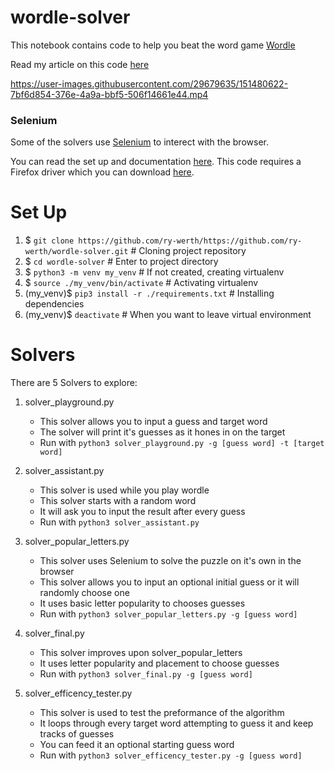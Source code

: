 # wordle-solver
This notebook contains code to help you beat the word game [Wordle](https://www.powerlanguage.co.uk/wordle/)

Read my article on this code [here](https://medium.com/p/298d05b7685/)


https://user-images.githubusercontent.com/29679635/151480622-7bf6d854-376e-4a9a-bbf5-506f14661e44.mp4


### Selenium

Some of the solvers use [Selenium](https://www.selenium.dev/) to interect with the browser. 

You can read the set up and documentation [here](https://pypi.org/project/selenium/).
This code requires a Firefox driver which you can download [here](https://github.com/mozilla/geckodriver/releases).

# Set Up
1. $ `git clone https://github.com/ry-werth/https://github.com/ry-werth/wordle-solver.git`     # Cloning project repository
2. $ `cd wordle-solver`    # Enter to project directory
3. $ `python3 -m venv my_venv`     # If not created, creating virtualenv
4. $ `source ./my_venv/bin/activate`     # Activating virtualenv
5. (my_venv)$ `pip3 install -r ./requirements.txt`     # Installing dependencies
6. (my_venv)$ `deactivate`    # When you want to leave virtual environment

# Solvers
There are 5 Solvers to explore:

1. solver_playground.py
   - This solver allows you to input a guess and target word
   - The solver will print it's guesses as it hones in on the target
   - Run with `python3 solver_playground.py -g [guess word] -t [target word]`

2. solver_assistant.py
   - This solver is used while you play wordle
   - This solver starts with a random word
   - It will ask you to input the result after every guess
   - Run with `python3 solver_assistant.py`

3. solver_popular_letters.py
   - This solver uses Selenium to solve the puzzle on it's own in the browser
   - This solver allows you to input an optional initial guess or it will randomly choose one
   - It uses basic letter popularity to chooses guesses
   - Run with `python3 solver_popular_letters.py -g [guess word]`

4. solver_final.py
   - This solver improves upon solver_popular_letters
   - It uses letter popularity and placement to choose guesses
   - Run with `python3 solver_final.py -g [guess word]`

5. solver_efficency_tester.py
   - This solver is used to test the preformance of the algorithm
   - It loops through every target word attempting to guess it and keep tracks of guesses
   - You can feed it an optional starting guess word
   - Run with `python3 solver_efficency_tester.py -g [guess word]`




